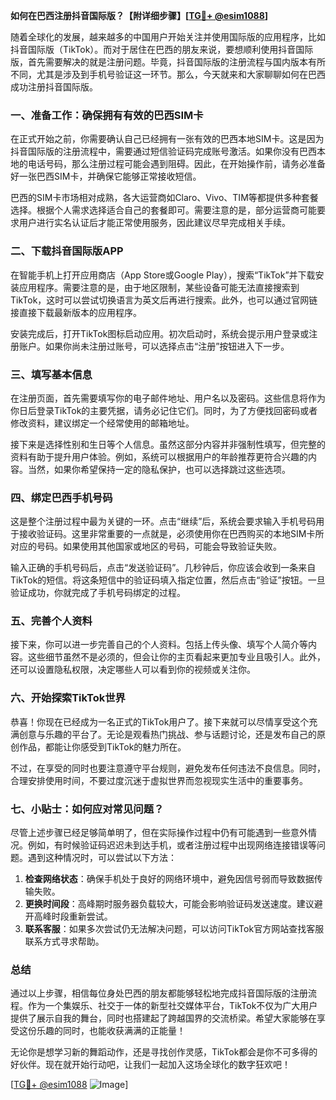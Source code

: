 **如何在巴西注册抖音国际版？【附详细步骤】[[TG💪+ @esim1088](https://t.me/s/esim1088)]**

随着全球化的发展，越来越多的中国用户开始关注并使用国际版的应用程序，比如抖音国际版（TikTok）。而对于居住在巴西的朋友来说，要想顺利使用抖音国际版，首先需要解决的就是注册问题。毕竟，抖音国际版的注册流程与国内版本有所不同，尤其是涉及到手机号验证这一环节。那么，今天就来和大家聊聊如何在巴西成功注册抖音国际版。

### 一、准备工作：确保拥有有效的巴西SIM卡

在正式开始之前，你需要确认自己已经拥有一张有效的巴西本地SIM卡。这是因为抖音国际版的注册流程中，需要通过短信验证码完成账号激活。如果你没有巴西本地的电话号码，那么注册过程可能会遇到阻碍。因此，在开始操作前，请务必准备好一张巴西SIM卡，并确保它能够正常接收短信。

巴西的SIM卡市场相对成熟，各大运营商如Claro、Vivo、TIM等都提供多种套餐选择。根据个人需求选择适合自己的套餐即可。需要注意的是，部分运营商可能要求用户进行实名认证后才能正常使用服务，因此建议尽早完成相关手续。

### 二、下载抖音国际版APP

在智能手机上打开应用商店（App Store或Google Play），搜索“TikTok”并下载安装应用程序。需要注意的是，由于地区限制，某些设备可能无法直接搜索到TikTok，这时可以尝试切换语言为英文后再进行搜索。此外，也可以通过官网链接直接下载最新版本的应用程序。

安装完成后，打开TikTok图标启动应用。初次启动时，系统会提示用户登录或注册账户。如果你尚未注册过账号，可以选择点击“注册”按钮进入下一步。

### 三、填写基本信息

在注册页面，首先需要填写你的电子邮件地址、用户名以及密码。这些信息将作为你日后登录TikTok的主要凭据，请务必记住它们。同时，为了方便找回密码或者修改资料，建议绑定一个经常使用的邮箱地址。

接下来是选择性别和生日等个人信息。虽然这部分内容并非强制性填写，但完整的资料有助于提升用户体验。例如，系统可以根据用户的年龄推荐更符合兴趣的内容。当然，如果你希望保持一定的隐私保护，也可以选择跳过这些选项。

### 四、绑定巴西手机号码

这是整个注册过程中最为关键的一环。点击“继续”后，系统会要求输入手机号码用于接收验证码。这里非常重要的一点就是，必须使用你在巴西购买的本地SIM卡所对应的号码。如果使用其他国家或地区的号码，可能会导致验证失败。

输入正确的手机号码后，点击“发送验证码”。几秒钟后，你应该会收到一条来自TikTok的短信。将这条短信中的验证码填入指定位置，然后点击“验证”按钮。一旦验证成功，你就完成了手机号码绑定的过程。

### 五、完善个人资料

接下来，你可以进一步完善自己的个人资料。包括上传头像、填写个人简介等内容。这些细节虽然不是必须的，但会让你的主页看起来更加专业且吸引人。此外，还可以设置隐私权限，决定哪些人可以看到你的视频或关注你。

### 六、开始探索TikTok世界

恭喜！你现在已经成为一名正式的TikTok用户了。接下来就可以尽情享受这个充满创意与乐趣的平台了。无论是观看热门挑战、参与话题讨论，还是发布自己的原创作品，都能让你感受到TikTok的魅力所在。

不过，在享受的同时也要注意遵守平台规则，避免发布任何违法不良信息。同时，合理安排使用时间，不要过度沉迷于虚拟世界而忽视现实生活中的重要事务。

### 七、小贴士：如何应对常见问题？

尽管上述步骤已经足够简单明了，但在实际操作过程中仍有可能遇到一些意外情况。例如，有时候验证码迟迟未到达手机，或者注册过程中出现网络连接错误等问题。遇到这种情况时，可以尝试以下方法：

1. **检查网络状态**：确保手机处于良好的网络环境中，避免因信号弱而导致数据传输失败。
2. **更换时间段**：高峰期时服务器负载较大，可能会影响验证码发送速度。建议避开高峰时段重新尝试。
3. **联系客服**：如果多次尝试仍无法解决问题，可以访问TikTok官方网站查找客服联系方式寻求帮助。

### 总结

通过以上步骤，相信每位身处巴西的朋友都能够轻松地完成抖音国际版的注册流程。作为一个集娱乐、社交于一体的新型社交媒体平台，TikTok不仅为广大用户提供了展示自我的舞台，同时也搭建起了跨越国界的交流桥梁。希望大家能够在享受这份乐趣的同时，也能收获满满的正能量！

无论你是想学习新的舞蹈动作，还是寻找创作灵感，TikTok都会是你不可多得的好伙伴。现在就开始行动吧，让我们一起加入这场全球化的数字狂欢吧！

[[TG💪+ @esim1088](https://t.me/s/esim1088) ![Image](https://i.postimg.cc/4NQfJmqS/Snipaste-2025-05-13-00-14-12.png)]